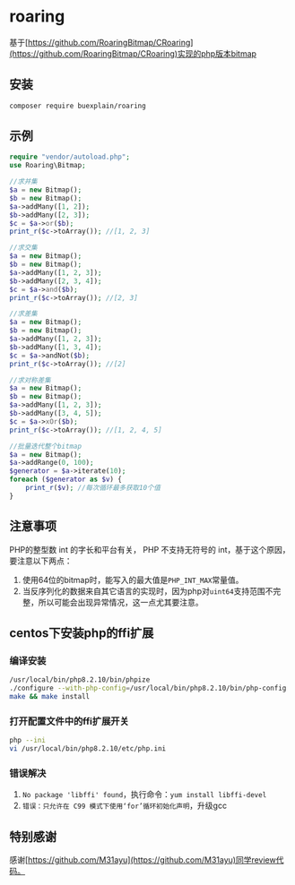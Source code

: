 # roaring

基于[https://github.com/RoaringBitmap/CRoaring](https://github.com/RoaringBitmap/CRoaring)实现的php版本bitmap

## 安装

```bash
composer require buexplain/roaring
```

## 示例

```php
require "vendor/autoload.php";
use Roaring\Bitmap;

//求并集
$a = new Bitmap();
$b = new Bitmap();
$a->addMany([1, 2]);
$b->addMany([2, 3]);
$c = $a->or($b);
print_r($c->toArray()); //[1, 2, 3]

//求交集
$a = new Bitmap();
$b = new Bitmap();
$a->addMany([1, 2, 3]);
$b->addMany([2, 3, 4]);
$c = $a->and($b);
print_r($c->toArray()); //[2, 3]

//求差集
$a = new Bitmap();
$b = new Bitmap();
$a->addMany([1, 2, 3]);
$b->addMany([1, 3, 4]);
$c = $a->andNot($b);
print_r($c->toArray()); //[2]

//求对称差集
$a = new Bitmap();
$b = new Bitmap();
$a->addMany([1, 2, 3]);
$b->addMany([3, 4, 5]);
$c = $a->xOr($b);
print_r($c->toArray()); //[1, 2, 4, 5]

//批量迭代整个bitmap
$a = new Bitmap();
$a->addRange(0, 100);
$generator = $a->iterate(10);
foreach ($generator as $v) {
    print_r($v); //每次循环最多获取10个值
}
```

## 注意事项

PHP的整型数 int 的字长和平台有关， PHP 不支持无符号的 int，基于这个原因，要注意以下两点：

1. 使用64位的bitmap时，能写入的最大值是`PHP_INT_MAX`常量值。
2. 当反序列化的数据来自其它语言的实现时，因为php对`uint64`支持范围不完整，所以可能会出现异常情况，这一点尤其要注意。

## centos下安装php的ffi扩展

### 编译安装

```bash
/usr/local/bin/php8.2.10/bin/phpize
./configure --with-php-config=/usr/local/bin/php8.2.10/bin/php-config
make && make install
```

### 打开配置文件中的ffi扩展开关

```bash
php --ini
vi /usr/local/bin/php8.2.10/etc/php.ini
```

### 错误解决

1. `No package 'libffi' found`，执行命令：`yum install libffi-devel`
2. `错误：只允许在 C99 模式下使用‘for’循环初始化声明`，升级gcc

## 特别感谢

感谢[https://github.com/M31ayu](https://github.com/M31ayu)同学review代码。